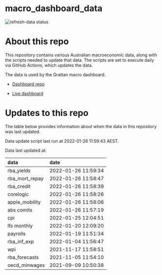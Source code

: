 
<!-- README.md is generated from README.Rmd. Please edit that file -->

# macro\_dashboard\_data

<!-- badges: start -->

![refresh-data
status](https://github.com/grattan/macro_dashboard_data/workflows/refresh-data/badge.svg)

<!-- badges: end -->

# About this repo

This repository contains various Australian macroeconomic data, along
with the scripts needed to update that data. The scripts are set to
execute daily via GitHub Actions, which updates the data.

The data is used by the Grattan macro dashboard.

  - [Dashboard repo](https://github.com/grattan/macrodashboard)

  - [Live dashboard](https://mattcowgill.shinyapps.io/macrodashboard/)

# Updates to this repo

The table below provides information about when the data in this
repository was last updated.

Data update script last run at 2022-01-26 11:59:43 AEST.

Data last updated at:

| data             | date                |
| :--------------- | :------------------ |
| rba\_yields      | 2022-01-26 11:59:34 |
| rba\_mort\_repay | 2022-01-26 11:58:47 |
| rba\_credit      | 2022-01-26 11:58:39 |
| corelogic        | 2022-01-26 11:58:26 |
| apple\_mobility  | 2022-01-26 11:58:06 |
| abs comits       | 2022-01-26 11:57:19 |
| cpi              | 2022-01-25 12:04:51 |
| lfs monthly      | 2022-01-20 12:09:20 |
| payrolls         | 2022-01-19 11:51:34 |
| rba\_inf\_exp    | 2022-01-04 11:56:47 |
| wpi              | 2021-11-17 11:58:51 |
| rba\_forecasts   | 2021-11-05 11:54:10 |
| oecd\_minwages   | 2021-09-09 10:50:38 |
